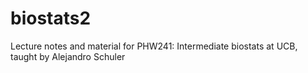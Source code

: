 # biostats2
Lecture notes and material for PHW241: Intermediate biostats at UCB, taught by Alejandro Schuler
